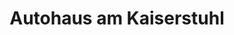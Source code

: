 ---
title: "Autohaus am Kaiserstuhl"
url: /endingen-am-kaiserstuhl/autohaus-am-kaiserstuhl/
shop: Autowerkstatt
---